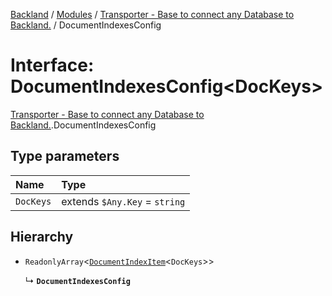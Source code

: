 [Backland](../README.md) / [Modules](../modules.md) / [Transporter - Base to connect any Database to Backland.](../modules/Transporter___Base_to_connect_any_Database_to_Backland_.md) / DocumentIndexesConfig

# Interface: DocumentIndexesConfig<DocKeys\>

[Transporter - Base to connect any Database to Backland.](../modules/Transporter___Base_to_connect_any_Database_to_Backland_.md).DocumentIndexesConfig

## Type parameters

| Name | Type |
| :------ | :------ |
| `DocKeys` | extends `$Any.Key` = `string` |

## Hierarchy

- `ReadonlyArray`<[`DocumentIndexItem`](../modules/Transporter___Base_to_connect_any_Database_to_Backland_.md#documentindexitem)<`DocKeys`\>\>

  ↳ **`DocumentIndexesConfig`**
